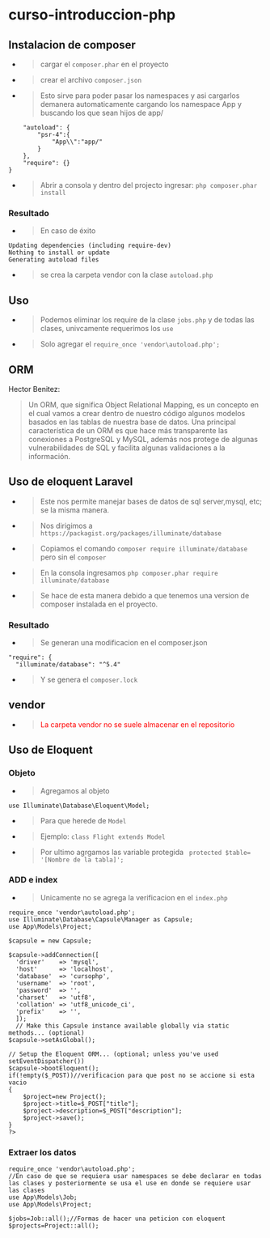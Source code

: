 # curso-introduccion-php
## Instalacion de composer
* >cargar el ```composer.phar``` en el proyecto
* >crear el archivo ```composer.json```
* > Esto sirve para poder pasar los namespaces y asi cargarlos demanera automaticamente cargando los namespace App y buscando los que sean hijos de app/   

```{
    "autoload": {
        "psr-4":{
            "App\\":"app/"
        }
    },
    "require": {}
}
```
* >Abrir a consola y dentro del projecto ingresar: ```php composer.phar install```
### Resultado
* >En caso de éxito 
```Loading composer repositories with package information
Updating dependencies (including require-dev)
Nothing to install or update
Generating autoload files
```

* >se crea la carpeta vendor con la clase ```autoload.php```
## Uso
* > Podemos eliminar los require de la clase ```jobs.php``` y de todas las clases, univcamente requerimos los ```use```
* >Solo agregar el ```require_once 'vendor\autoload.php';```
## ORM
Hector Benitez:
 > Un ORM, que significa Object Relational Mapping, es un concepto en el cual vamos a crear dentro de nuestro código algunos modelos basados en las tablas de nuestra base de datos.
 >   Una principal característica de un ORM es que hace más transparente las conexiones a PostgreSQL y MySQL, además nos protege de algunas vulnerabilidades de SQL y facilita algunas validaciones a la información.

## Uso de eloquent Laravel
* >Este nos permite manejar bases de datos de sql server,mysql, etc; se la misma manera.
* >Nos  dirigimos a ```https://packagist.org/packages/illuminate/database```
* >Copiamos el comando ```composer require illuminate/database``` pero sin el ```composer```
* >En la consola ingresamos 
```php composer.phar require illuminate/database```
* >Se hace de esta manera debido a que tenemos una version de composer instalada en el proyecto.

### Resultado
* >Se generan una modificacion en el composer.json 
```
"require": {
  "illuminate/database": "^5.4"
  ```
  * >Y se genera el ```composer.lock ```
## vendor
* ><p style="color: red">La carpeta vendor no se suele almacenar en el repositorio</p>

## Uso de Eloquent
### Objeto
* >Agregamos al objeto 
```
use Illuminate\Database\Eloquent\Model;
```
* > Para que herede de ```Model```
* >Ejemplo: ```class Flight extends Model```
* >Por ultimo agrgamos las variable protegida ```
protected $table= '[Nombre de la tabla]';```

### ADD e index
* >Unicamente no se agrega la verificacion en el ```index.php```
```<?php
require_once 'vendor\autoload.php';
use Illuminate\Database\Capsule\Manager as Capsule;
use App\Models\Project;

$capsule = new Capsule;

$capsule->addConnection([
  'driver'    => 'mysql',
  'host'      => 'localhost',
  'database'  => 'cursophp',
  'username'  => 'root',
  'password'  => '',
  'charset'   => 'utf8',
  'collation' => 'utf8_unicode_ci',
  'prefix'    => '',
  ]);
  // Make this Capsule instance available globally via static methods... (optional)
$capsule->setAsGlobal();

// Setup the Eloquent ORM... (optional; unless you've used setEventDispatcher())
$capsule->bootEloquent();
if(!empty($_POST))//verificacion para que post no se accione si esta vacio
{
    $project=new Project();
    $project->title=$_POST["title"];
    $project->description=$_POST["description"];
    $project->save();
}
?>
```
### Extraer los datos
```
require_once 'vendor\autoload.php';
//En caso de que se requiera usar namespaces se debe declarar en todas las clases y posteriormente se usa el use en donde se requiere usar las clases
use App\Models\Job;
use App\Models\Project;

$jobs=Job::all();//Formas de hacer una peticion con eloquent
$projects=Project::all();
```